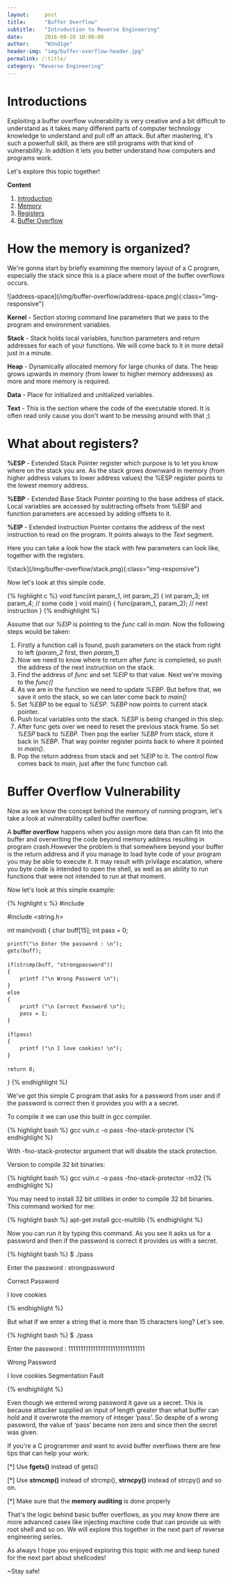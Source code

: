 ```yaml
---
layout:     post
title:      "Buffer Overflow"
subtitle:   "Introduction to Reverse Engineering"
date:       2016-08-20 10:00:00
author:     "W3ndige"
header-img: "img/buffer-overflow-header.jpg"
permalink: /:title/
category: "Reverse Engineering"
---
```

<h1><a name="introduction">Introductions</a></h1>
<p>Exploiting a buffer overflow vulnerability is very creative and a bit difficult to understand as it takes many different parts of computer technology knowledge to understand and pull off an attack. But after mastering, it's such a powerfull skill, as there are still programs with that kind of vulnerability. In addtion it lets you better understand how computers and programs work.</p>
<p>Let's explore this topic together!</p>
<p><b>Content</b></p>
<ol>
<li><a href="#introduction">Introduction</a></li>
<li><a href="#memory">Memory</a></li>
<li><a href="#registers">Registers</a></li>
<li><a href="#buffer-overflow">Buffer Overflow</a></li>
</ol>


<h1><a name="memory">How the memory is organized?</a></h1>
<p>We're gonna start by briefly examining the memory layout of a C program, especially the stack since this is a place where most of the buffer overflows occurs. </p>
![address-space](/img/buffer-overflow/address-space.png){:class="img-responsive"}


<p><b>Kernel</b> - Section storing command line parameters that we pass to the program and environment variables. </p>
<p><b>Stack</b> - Stack holds local variables,  function parameters and return addresses for each of your functions. We will come back to it in more detail just in a minute. </p>
<p><b>Heap</b> - Dynamically allocated memory for large chunks of data. The heap grows upwards in memory (from lower to higher memory addresses) as more and more memory is required.</p>
<p><b>Data</b> - Place for initialized and unitialized variables.</p>
<p><b>Text</b> - This is the section where the code of the executable stored. It is often read only cause you don't want to be messing around with that ;)</p>


<h1><a name="registers">What about registers?</a></h1>
<p><b>%ESP</b> - Extended Stack Pointer register which purpose is to let you know where on the stack you are. As the stack grows downward in memory (from higher address values to lower address values) the %ESP register points to the lowest memory address.</p>
<p><b>%EBP</b> - Extended Base Stack Pointer pointing to the base address of stack. Local variables are accessed by subtracting offsets from %EBP and function parameters are accessed by adding offsets to it.</p>
<p><b>%EIP</b> - Extended Instruction Pointer contains the address of the next instruction to read on the program. It points always to the <i>Text</i> segment.</p>

<p>Here you can take a look how the stack with few parameters can look like, together with the registers. </p>
![stack](/img/buffer-overflow/stack.png){:class="img-responsive"}
<p>Now let's look at this simple code.</p>
{% highlight c %}
void func(int param_1, int param_2)
{
    int param_3;
    int param_4;
    // some code
}
void main()
{
    func(param_1, param_2);
    // next instruction
}
{% endhighlight %}

<p>Assume that our <i>%EIP</i> is pointing to the <i>func</i> call in <i>main</i>. Now the following steps would be taken: </p>
<ol>
<li>Firstly a function call is found, push parameters on the stack from right to left (<i>param_2</i> first, then <i>param_1</i>)</li>
<li>Now we need to know where to return after <i>func</i> is completed, so push the address of the next instruction on the stack.</li>
<li>Find the address of <i>func</i> and set <i>%EIP</i> to that value. Next we're moving to the <i>func()</i></li>
<li>As we are in the function we need to update <i>%EBP</i>. But before that, we save it onto the stack, so we can later come back to <i>main()</i> </li>
<li>Set <i>%EBP</i> to be equal to <i>%ESP</i>. <i>%EBP</i> now points to current stack pointer.</li>
<li>Push local variables onto the stack. <i>%ESP</i> is being changed in this step.</li>
<li>After func gets over we need to reset the previous stack frame. So set <i>%ESP</i> back to <i>%EBP</i>. Then pop the earlier <i>%EBP</i> from stack, store it back in <i>%EBP</i>. That way pointer register points back to where it pointed in <i>main()</i>.</li>
<li>Pop the return address from stack and set <i>%EIP</i> to it. The control flow comes back to <i>main</i>, just after the func function call.</li>

</ol>

<h1><a name="buffer-overflow">Buffer Overflow Vulnerability</a></h1>
<p>Now as we know the concept behind the memory of running program, let's take a look at vulnerability called buffer overflow. </p>
<p>A <b>buffer overflow</b> happens when you assign more data than can fit into the buffer and overwriting the code beyond memory address resulting in program crash.However the problem is that somewhere beyond your buffer is the return address and if you manage to load byte code of your program you may be able to execute it. It may result with privilage escalation, where you byte code is intended to open the shell, as well as an ability to run functions that were not intended to run at that moment.  </p>
<p>Now let's look at this simple example: </p>
{% highlight c %}
#include <stdio.h>

#include <string.h>


int main(void)
{
    char buff[15];
    int pass = 0;

    printf("\n Enter the password : \n");
    gets(buff);

    if(strcmp(buff, "strongpassword"))
    {
        printf ("\n Wrong Password \n");
    }
    else
    {
        printf ("\n Correct Password \n");
        pass = 1;
    }

    if(pass)
    {
        printf ("\n I love cookies! \n");
    }

    return 0;
}
{% endhighlight %}
<p>We've got this simple C program that asks for a password from user and if the password is correct then it provides you with a a secret.</p>

<p>To compile it we can use this built in gcc compiler. </p>
{% highlight bash %}
gcc vuln.c -o pass -fno-stack-protector
{% endhighlight %}
<p>With -fno-stack-protector argument that will disable the stack protection. </p>
<p>Version to compile 32 bit binaries: </p>
{% highlight bash %}
gcc vuln.c -o pass -fno-stack-protector -m32
{% endhighlight %}
<p>You may need to install 32 bit utilities in order to compile 32 bit binaries. This command worked for me:</p>
{% highlight bash %}
apt-get install gcc-multilib
{% endhighlight %}

<p>Now you can run it by typing this command. As you see it asks us for a password and then if the password is correct it provides us with a secret. </p>
{% highlight bash %}
$ ./pass

 Enter the password :
strongpassword

 Correct Password

 I love cookies

{% endhighlight %}


<p>But what if we enter a string that is more than 15 characters long? Let's see. </p>

{% highlight bash %}
$ ./pass

 Enter the password :
1111111111111111111111111111111

 Wrong Password

 I love cookies
Segmentation Fault

{% endhighlight %}
<p>Even though we entered wrong password it gave us a secret. This is because  attacker supplied an input of length greater than what buffer can hold and it overwrote the memory of integer ‘pass’. So despite of a wrong password, the value of ‘pass’ became non zero and since then the secret was given. </p>

<p>If you're a C programmer and want to avoid buffer overflows there are few tips that can help your work: </p>
<p>[*] Use <b>fgets()</b> instead of gets()</p>
<p>[*] Use <b>strncmp()</b> instead of strcmp(), <b>strncpy()</b> instead of strcpy() and so on.</p>
<p>[*] Make sure that the <b>memory auditing</b> is done properly</p>

<p>That's the logic behind basic buffer overflows, as you may know there are more advanced cases like injecting machine code that can provide us with root shell and so on. We will explore this together in the next part of reverse engineering series. </p>
<p>As always I hope you enjoyed exploring this topic with me and keep tuned for the next part about shellcodes!</p>
<p>~Stay safe!</p>

